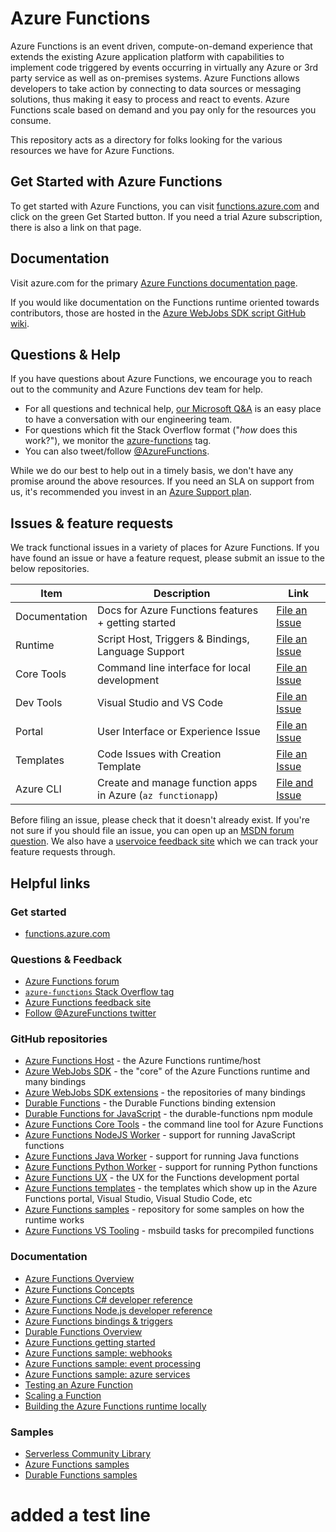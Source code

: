# Azure Functions

Azure Functions is an event driven, compute-on-demand experience that extends the existing Azure application platform with capabilities to implement code triggered by events occurring in virtually any Azure or 3rd party service as well as on-premises systems. Azure Functions allows developers to take action by connecting to data sources or messaging solutions, thus making it easy to process and react to events. Azure Functions scale based on demand and you pay only for the resources you consume.

This repository acts as a directory for folks looking for the various resources we have for Azure Functions.

## Get Started with Azure Functions

To get started with Azure Functions, you can visit [functions.azure.com](https://functions.azure.com) and click on the green Get Started button. If you need a trial Azure subscription, there is also a link on that page.

## Documentation

Visit azure.com for the primary [Azure Functions documentation page](https://azure.microsoft.com/en-us/documentation/articles/functions-overview/).

If you would like documentation on the Functions runtime oriented towards contributors, those are hosted in the [Azure WebJobs SDK script GitHub wiki](https://github.com/azure/azure-webjobs-sdk-script/wiki).

## Questions & Help

If you have questions about Azure Functions, we encourage you to reach out to the community and Azure Functions dev team for help.

 - For all questions and technical help, [our Microsoft Q&A](https://docs.microsoft.com/en-us/answers/topics/azure-functions.html) is an easy place to have a conversation with our engineering team.
 - For questions which fit the Stack Overflow format ("*how* does this work?"), we monitor the [azure-functions](http://stackoverflow.com/questions/tagged/azure-functions) tag.
 - You can also tweet/follow [@AzureFunctions](https://twitter.com/azurefunctions).
 
While we do our best to help out in a timely basis, we don't have any promise around the above resources. If you need an SLA on support from us, it's recommended you invest in an [Azure Support plan](https://azure.microsoft.com/en-us/support/options/).

## Issues & feature requests

We track functional issues in a variety of places for Azure Functions. If you have found an issue or have a feature request, please submit an issue to the below repositories.

|Item|Description|Link|
|----|-----|-----|
|Documentation|Docs for Azure Functions features + getting started|[File an Issue](https://github.com/azure/azure-functions/issues)|
|Runtime|Script Host, Triggers & Bindings, Language Support|[File an Issue](https://github.com/Azure/azure-functions-host/issues)|
|Core Tools|Command line interface for local development|[File an Issue](https://github.com/Azure/azure-functions-core-tools/issues)|
|Dev Tools|Visual Studio and VS Code|[File an Issue](https://github.com/Azure/azure-functions/issues)|
|Portal|User Interface or Experience Issue|[File an Issue](https://github.com/azure/azure-functions-ux/issues)|
|Templates|Code Issues with Creation Template|[File an Issue](https://github.com/Azure/azure-functions-templates/issues)|
|Azure CLI|Create and manage function apps in Azure (`az functionapp`) | [File and Issue](https://github.com/Azure/azure-cli/issues) |

Before filing an issue, please check that it doesn't already exist. If you're not sure if you should file an issue, you can open up an [MSDN forum question](https://social.msdn.microsoft.com/Forums/azure/en-US/home?forum=AzureFunctions). We also have a [uservoice feedback site](https://feedback.azure.com/forums/355860-azure-functions) which we can track your feature requests through.

## Helpful links

### Get started

 - [functions.azure.com](https://functions.azure.com)

### Questions & Feedback

 - [Azure Functions forum](https://social.msdn.microsoft.com/Forums/azure/en-US/home?forum=AzureFunctions)
 - [`azure-functions` Stack Overflow tag](http://stackoverflow.com/questions/tagged/azure-functions)
 - [Azure Functions feedback site](https://feedback.azure.com/forums/355860-azure-functions)
 - [Follow @AzureFunctions twitter](https://twitter.com/azurefunctions)

### GitHub repositories

 - [Azure Functions Host](https://github.com/Azure/azure-functions-host/) - the Azure Functions runtime/host
 - [Azure WebJobs SDK](https://github.com/Azure/azure-webjobs-sdk/) - the "core" of the Azure Functions runtime and many bindings
 - [Azure WebJobs SDK extensions](https://github.com/Azure/azure-webjobs-sdk-extensions/) - the repositories of many bindings
 - [Durable Functions](https://github.com/Azure/azure-functions-durable-extension/) - the Durable Functions binding extension
 - [Durable Functions for JavaScript](https://github.com/Azure/azure-functions-durable-js) - the durable-functions npm module
 - [Azure Functions Core Tools](https://github.com/Azure/azure-functions-core-tools) - the command line tool for Azure Functions
 - [Azure Functions NodeJS Worker](https://github.com/Azure/azure-functions-nodejs-worker) - support for running JavaScript functions
 - [Azure Functions Java Worker](https://github.com/Azure/azure-functions-java-worker) - support for running Java functions
 - [Azure Functions Python Worker](https://github.com/Azure/azure-functions-python-worker) - support for running Python functions
 - [Azure Functions UX](https://github.com/azure/azure-functions-ux) - the UX for the Functions development portal
 - [Azure Functions templates](https://github.com/azure/azure-functions-templates) - the templates which show up in the Azure Functions portal, Visual Studio, Visual Studio Code, etc
 - [Azure Functions samples](https://github.com/azure/azure-webjobs-sdk-script-samples) - repository for some samples on how the runtime works
 - [Azure Functions VS Tooling](https://github.com/Azure/azure-functions-vs-build-sdk) - msbuild tasks for precompiled functions
 
### Documentation

 - [Azure Functions Overview](https://azure.microsoft.com/documentation/articles/functions-overview/)
 - [Azure Functions Concepts](https://azure.microsoft.com/documentation/articles/functions-reference/)
 - [Azure Functions C# developer reference](https://azure.microsoft.com/documentation/articles/functions-reference-csharp/)
 - [Azure Functions Node.js developer reference](https://azure.microsoft.com/documentation/articles/functions-reference-node/)
 - [Azure Functions bindings & triggers](https://azure.microsoft.com/documentation/articles/functions-triggers-bindings/)
 - [Durable Functions Overview](https://docs.microsoft.com/azure/azure-functions/durable/durable-functions-overview/)
 - [Azure Functions getting started](https://azure.microsoft.com/documentation/articles/functions-create-first-azure-function/)
 - [Azure Functions sample: webhooks](https://azure.microsoft.com/documentation/articles/functions-create-a-web-hook-or-api-function/)
 - [Azure Functions sample: event processing](https://azure.microsoft.com/documentation/articles/functions-create-an-event-processing-function/)
 - [Azure Functions sample: azure services](https://azure.microsoft.com/documentation/articles/functions-create-an-azure-connected-function/)
 - [Testing an Azure Function](https://azure.microsoft.com/documentation/articles/functions-test-a-function/)
 - [Scaling a Function](https://azure.microsoft.com/documentation/articles/functions-scale/)
 - [Building the Azure Functions runtime locally](https://github.com/Azure/azure-webjobs-sdk-script/wiki)
 
### Samples
 - [Serverless Community Library](https://serverlesslibrary.net/)
 - [Azure Functions samples](https://github.com/Azure/Azure-Functions/wiki/Samples-and-content)
 - [Durable Functions samples](https://github.com/azure/azure-functions-durable-extension)

# added a test line
